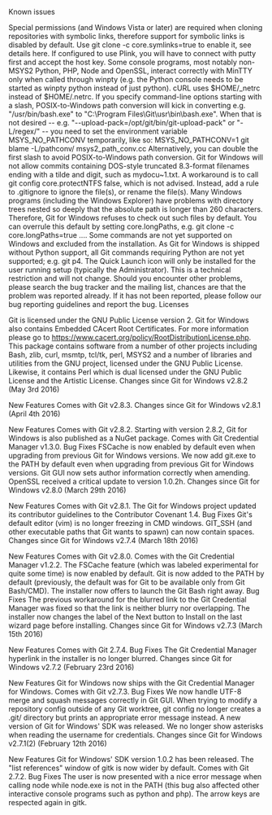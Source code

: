 Known issues

Special permissions (and Windows Vista or later) are required when cloning repositories with symbolic links, therefore support for symbolic links is disabled by default. Use git clone -c core.symlinks=true <URL> to enable it, see details here.
If configured to use Plink, you will have to connect with putty first and accept the host key.
Some console programs, most notably non-MSYS2 Python, PHP, Node and OpenSSL, interact correctly with MinTTY only when called through winpty (e.g. the Python console needs to be started as winpty python instead of just python).
cURL uses $HOME/_netrc instead of $HOME/.netrc.
If you specify command-line options starting with a slash, POSIX-to-Windows path conversion will kick in converting e.g. "/usr/bin/bash.exe" to "C:\Program Files\Git\usr\bin\bash.exe". When that is not desired -- e.g. "--upload-pack=/opt/git/bin/git-upload-pack" or "-L/regex/" -- you need to set the environment variable MSYS_NO_PATHCONV temporarily, like so:
MSYS_NO_PATHCONV=1 git blame -L/pathconv/ msys2_path_conv.cc
Alternatively, you can double the first slash to avoid POSIX-to-Windows path conversion.
Git for Windows will not allow commits containing DOS-style truncated 8.3-format filenames ending with a tilde and digit, such as mydocu~1.txt. A workaround is to call git config core.protectNTFS false, which is not advised. Instead, add a rule to .gitignore to ignore the file(s), or rename the file(s).
Many Windows programs (including the Windows Explorer) have problems with directory trees nested so deeply that the absolute path is longer than 260 characters. Therefore, Git for Windows refuses to check out such files by default. You can overrule this default by setting core.longPaths, e.g. git clone -c core.longPaths=true ....
Some commands are not yet supported on Windows and excluded from the installation.
As Git for Windows is shipped without Python support, all Git commands requiring Python are not yet supported; e.g. git p4.
The Quick Launch icon will only be installed for the user running setup (typically the Administrator). This is a technical restriction and will not change.
Should you encounter other problems, please search the bug tracker and the mailing list, chances are that the problem was reported already. If it has not been reported, please follow our bug reporting guidelines and report the bug.
Licenses

Git is licensed under the GNU Public License version 2.
Git for Windows also contains Embedded CAcert Root Certificates. For more information please go to https://www.cacert.org/policy/RootDistributionLicense.php.
This package contains software from a number of other projects including Bash, zlib, curl, msmtp, tcl/tk, perl, MSYS2 and a number of libraries and utilities from the GNU project, licensed under the GNU Public License. Likewise, it contains Perl which is dual licensed under the GNU Public License and the Artistic License.
Changes since Git for Windows v2.8.2 (May 3rd 2016)

New Features
Comes with Git v2.8.3.
Changes since Git for Windows v2.8.1 (April 4th 2016)

New Features
Comes with Git v2.8.2.
Starting with version 2.8.2, Git for Windows is also published as a NuGet package.
Comes with Git Credential Manager v1.3.0.
Bug Fixes
FSCache is now enabled by default even when upgrading from previous Git for Windows versions.
We now add git.exe to the PATH by default even when upgrading from previous Git for Windows versions.
Git GUI now sets author information correctly when amending.
OpenSSL received a critical update to version 1.0.2h.
Changes since Git for Windows v2.8.0 (March 29th 2016)

New Features
Comes with Git v2.8.1.
The Git for Windows project updated its contributor guidelines to the Contributor Covenant 1.4.
Bug Fixes
Git's default editor (vim) is no longer freezing in CMD windows.
GIT_SSH (and other executable paths that Git wants to spawn) can now contain spaces.
Changes since Git for Windows v2.7.4 (March 18th 2016)

New Features
Comes with Git v2.8.0.
Comes with the Git Credential Manager v1.2.2.
The FSCache feature (which was labeled experimental for quite some time) is now enabled by default.
Git is now added to the PATH by default (previously, the default was for Git to be available only from Git Bash/CMD).
The installer now offers to launch the Git Bash right away.
Bug Fixes
The previous workaround for the blurred link to the Git Credential Manager was fixed so that the link is neither blurry nor overlapping.
The installer now changes the label of the Next button to Install on the last wizard page before installing.
Changes since Git for Windows v2.7.3 (March 15th 2016)

New Features
Comes with Git 2.7.4.
Bug Fixes
The Git Credential Manager hyperlink in the installer is no longer blurred.
Changes since Git for Windows v2.7.2 (February 23rd 2016)

New Features
Git for Windows now ships with the Git Credential Manager for Windows.
Comes with Git v2.7.3.
Bug Fixes
We now handle UTF-8 merge and squash messages correctly in Git GUI.
When trying to modify a repository config outside of any Git worktree, git config no longer creates a .git/ directory but prints an appropriate error message instead.
A new version of Git for Windows' SDK was released.
We no longer show asterisks when reading the username for credentials.
Changes since Git for Windows v2.7.1(2) (February 12th 2016)

New Features
Git for Windows' SDK version 1.0.2 has been released.
The "list references" window of gitk is now wider by default.
Comes with Git 2.7.2.
Bug Fixes
The user is now presented with a nice error message when calling node while node.exe is not in the PATH (this bug also affected other interactive console programs such as python and php).
The arrow keys are respected again in gitk.